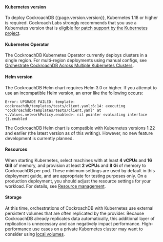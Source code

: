 #### Kubernetes version

To deploy CockroachDB {{page.version.version}}, Kubernetes 1.18 or higher is required. Cockroach Labs strongly recommends that you use a Kubernetes version that is [eligible for patch support by the Kubernetes project](https://kubernetes.io/releases/).

#### Kubernetes Operator

The CockroachDB Kubernetes Operator currently deploys clusters in a single region. For multi-region deployments using manual configs, see [Orchestrate CockroachDB Across Multiple Kubernetes Clusters](orchestrate-cockroachdb-with-kubernetes-multi-cluster.html).

#### Helm version

The CockroachDB Helm chart requires Helm 3.0 or higher. If you attempt to use an incompatible Helm version, an error like the following occurs:

~~~ shell
Error: UPGRADE FAILED: template: cockroachdb/templates/tests/client.yaml:6:14: executing "cockroachdb/templates/tests/client.yaml" at <.Values.networkPolicy.enabled>: nil pointer evaluating interface {}.enabled
~~~

The CockroachDB Helm chart is compatible with Kubernetes versions 1.22 and earlier (the latest version as of this writing). However, no new feature development is currently planned.  

#### Resources

When starting Kubernetes, select machines with at least **4 vCPUs** and **16 GiB** of memory, and provision at least **2 vCPUs** and **8 Gi** of memory to CockroachDB per pod. These minimum settings are used by default in this deployment guide, and are appropriate for testing purposes only. On a production deployment, you should adjust the resource settings for your workload. For details, see [Resource management](configure-cockroachdb-kubernetes.html#memory-and-cpu).

#### Storage

At this time, orchestrations of CockroachDB with Kubernetes use external persistent volumes that are often replicated by the provider. Because CockroachDB already replicates data automatically, this additional layer of replication is unnecessary and can negatively impact performance. High-performance use cases on a private Kubernetes cluster may want to consider using [local volumes](https://kubernetes.io/docs/concepts/storage/volumes/#local).
